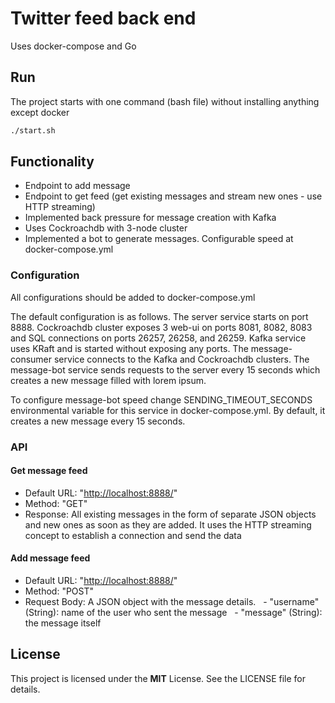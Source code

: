 # Twitter feed back end

Uses docker-compose and Go

## Run

The project starts with one command (bash file) without installing anything except docker

``` bash
./start.sh
```

## Functionality

- Endpoint to add message
- Endpoint to get feed (get existing messages and stream new ones - use HTTP streaming)
- Implemented back pressure for message creation with Kafka
- Uses Cockroachdb with 3-node cluster
- Implemented a bot to generate messages. Configurable speed at docker-compose.yml

### Configuration

All configurations should be added to docker-compose.yml

The default configuration is as follows.
The server service starts on port 8888.
Cockroachdb cluster exposes 3 web-ui on ports 8081, 8082, 8083
 and SQL connections on ports 26257, 26258, and 26259.
Kafka service uses KRaft and is started without exposing any ports.
The message-consumer service connects to the Kafka and Cockroachdb clusters.
The message-bot service sends requests to the server every 15 seconds which creates a new message filled with lorem ipsum.

To configure message-bot speed change SENDING_TIMEOUT_SECONDS environmental variable for this service in docker-compose.yml. By default, it creates a new message every 15 seconds.

### API

#### Get message feed

- Default URL: "<http://localhost:8888/>"
- Method: "GET"
- Response: All existing messages in the form of separate JSON objects and new ones as soon as they are added. It uses the HTTP streaming concept to establish a connection and send the data

#### Add message feed

- Default URL: "<http://localhost:8888/>"
- Method: "POST"
- Request Body: A JSON object with the message details.
  - "username" (String): name of the user who sent the message
  - "message" (String): the message itself

## License

This project is licensed under the **MIT** License. See the LICENSE file for details.
